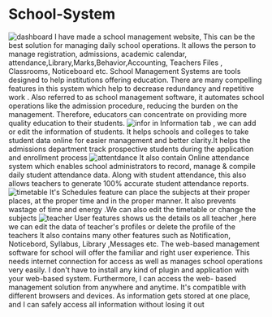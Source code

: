 # School-System
![dashboard](https://user-images.githubusercontent.com/101410628/172998526-6bdfebba-9eac-4e50-bdd6-724a2bcabef5.jpeg)
I have made a school management website, This can be the best solution for managing daily school operations. It allows the person to manage registration, admissions, academic calendar, attendance,Library,Marks,Behavior,Accounting, Teachers Files , Classrooms, Noticeboard etc. School Management Systems are tools designed to help institutions offering education.  There are many compelling features in this system which help to decrease redundancy and repetitive work . Also referred to as school management software, it automates school operations like the admission procedure, reducing the burden on the management. Therefore, educators can concentrate on providing more quality education to their students.
![infor](https://user-images.githubusercontent.com/101410628/173010805-e9339cfa-533c-48b0-bee2-7c0ebc2bf7a5.jpeg)
in Information tab , we can add  or edit the information of students. It helps schools and colleges to take student data online for easier management and better clarity.It helps the admissions department track prospective students during the application and enrollment process
![attentdance](https://user-images.githubusercontent.com/101410628/173012344-d994d949-bbe8-4422-8f04-62eed3c6b9dc.jpeg)
It also contain Online attendance system which enables school administrators to record, manage & compile daily student attendance data. Along with student attendance, this  also allows teachers to generate 100% accurate student attendance reports.
![timetable](https://user-images.githubusercontent.com/101410628/173013809-e52a3a8f-7a34-48c2-abef-cdf1afe7b081.jpeg)
It's Schedules feature  can place the subjects at their proper places, at the proper time and in the proper manner. It  also prevents wastage of time and energy .We can also edit the timetable or change the subjects
![teacher](https://user-images.githubusercontent.com/101410628/173021759-69ec4426-5d79-43e5-9c37-a28c5cbe4c42.jpeg)
User features shows us the details os all teacher ,here we can edit the data of teacher's profiles or delete the profile of the teachers
It also contains many other features such as Notification, Noticebord, Syllabus, Library ,Messages etc.
The web-based management software for school  will offer the familiar and right user experience. This needs internet connection for access as well as manages school operations very  easily. I don't have to install any kind of plugin and application with your web-based system. Furthermore, I can access the web- based management solution from anywhere and anytime.
It's compatible with different browsers and devices. As information gets stored at one place, and I can  safely access all information without losing it out
